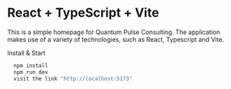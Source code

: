 # React + TypeScript + Vite

This is a simple homepage for Quantum Pulse Consulting. The application makes use of a variety of technologies, such as React, Typescript and Vite.

Install & Start

```bash
  npm install
  npm run dev
  visit the link "http://localhost:5173"
```
